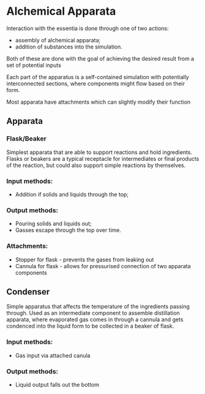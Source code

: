 # Alchemical Apparata

Interaction with the essentia is done through one of two actions:

- assembly of alchemical apparata;
- addition of substances into the simulation.

Both of these are done with the goal of achieving the desired result from a set of potential inputs

Each part of the apparatus is a self-contained simulation with potentially interconnected sections, where components might flow based on their form.

Most apparata have attachments which can slightly modify their function

## Apparata
### Flask/Beaker
Simplest apparata that are able to support reactions and hold
ingredients. Flasks or beakers are a typical receptacle for intermediates or final products of the reaction, but could also support simple reactions by themselves.

### Input methods:
- Addition if solids and liquids through the top;

### Output methods:
- Pouring solids and liquids out;
- Gasses escape through the top over time.

### Attachments:
- Stopper for flask - prevents the gases from leaking out
- Cannula for flask - allows for pressurised connection of two apparata components


## Condenser
Simple apparatus that affects the temperature of the ingredients passing through. Used as an intermediate component to assemble distillation apparata, where evaporated gas comes in through a cannula and gets condenced into the liquid form to be collected in a beaker of flask.

### Input methods:
- Gas input via attached canula

### Output methods:
- Liquid output falls out the bottom